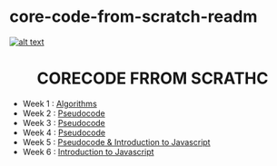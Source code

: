 # core-code-from-scratch-readm
<a href="https://www.core-code.io/">

![alt text](https://uploads-ssl.webflow.com/5eb2f56932c3562feab232e3/5f73550d00249e7e96c9f3de_Logo.png 'corecodeio')

</a>

<h1 align="center">CORECODE FRROM SCRATHC</h1>

- Week 1 : [Algorithms](SEMANA01)
- Week 2 : [Pseudocode](SEMANA02)
- Week 3 : [Pseudocode](SEMANA03)
- Week 4 : [Pseudocode](SEMANA04)
- Week 5 : [Pseudocode & Introduction to Javascript](SEMANA05)
- Week 6 : [Introduction to Javascript](SEMANA06)










